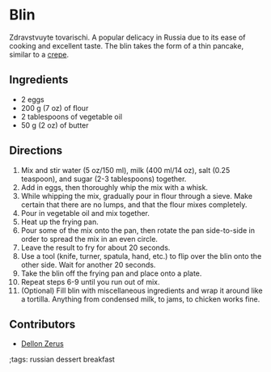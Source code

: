 # Blin

Zdravstvuyte tovarischi. A popular delicacy in Russia due to its ease of cooking and excellent taste. The blin takes the form of a thin pancake, similar to a [crepe](https://based.cooking/french-crepes).

## Ingredients

- 2 eggs
- 200 g (7 oz) of flour
- 2 tablespoons of vegetable oil
- 50 g (2 oz) of butter

## Directions

1. Mix and stir water (5 oz/150 ml), milk (400 ml/14 oz), salt (0.25 teaspoon), and sugar (2-3 tablespoons) together.
2. Add in eggs, then thoroughly whip the mix with a whisk.
3. While whipping the mix, gradually pour in flour through a sieve. Make certain that there are no lumps, and that the flour mixes completely.
4. Pour in vegetable oil and mix together.
5. Heat up the frying pan.
6. Pour some of the mix onto the pan, then rotate the pan side-to-side in order to spread the mix in an even circle.
7. Leave the result to fry for about 20 seconds.
8. Use a tool (knife, turner, spatula, hand, etc.) to flip over the blin onto the other side. Wait for another 20 seconds.
9. Take the blin off the frying pan and place onto a plate.
10. Repeat steps 6-9 until you run out of mix.
11. (Optional) Fill blin with miscellaneous ingredients and wrap it around like a tortilla. Anything from condensed milk, to jams, to chicken works fine.

## Contributors

- [Dellon Zerus](https://github.com/dzerus3)

;tags: russian dessert breakfast
